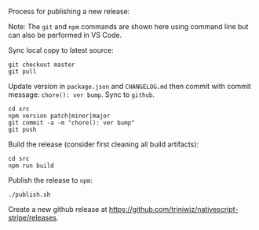 Process for publishing a new release:

Note: The `git` and `npm` commands are shown here using command line but can also be
performed in VS Code.

Sync local copy to latest source:
```
git checkout master
git pull
```

Update version in `package.json` and `CHANGELOG.md` then commit with commit message:
`chore(): ver bump`. Sync to `github`.
```
cd src
npm version patch|minor|major
git commit -a -m "chore(): ver bump"
git push
```

Build the release (consider first cleaning all build artifacts):
```
cd src
npm run build
```

Publish the release to `npm`:
```
./publish.sh
```

Create a new github release at https://github.com/triniwiz/nativescript-stripe/releases.
